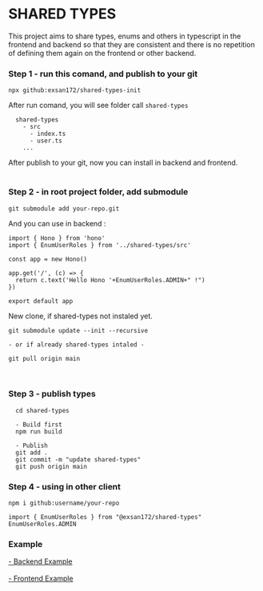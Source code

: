 <h1>SHARED TYPES</h1>
<span>This project aims to share types, enums and others in typescript in the frontend and backend so that they are consistent and there is no repetition of defining them again on the frontend or other backend.<span>
<br/>
<h3>Step 1 - run this comand, and publish to your git</h3>

```
npx github:exsan172/shared-types-init
```

<span>After run comand, you will see folder call `shared-types`</span>

```
  shared-types
    - src
      - index.ts
      - user.ts
    ...
```

<span>After publish to your git, now you can install in backend and frontend.</span>
<br/>
<br/>

<h3>Step 2 - in root project folder, add submodule</h3>

```
git submodule add your-repo.git
```

<span>And you can use in backend :</span>

```
import { Hono } from 'hono'
import { EnumUserRoles } from '../shared-types/src'

const app = new Hono()

app.get('/', (c) => {
  return c.text('Hello Hono '+EnumUserRoles.ADMIN+" !")
})

export default app
```

<span>New clone, if shared-types not instaled yet.</span>

```
git submodule update --init --recursive

- or if already shared-types intaled -

git pull origin main
```

<br/>
<h3>Step 3 - publish types</h3>

```
  cd shared-types

  - Build first
  npm run build

  - Publish
  git add .
  git commit -m "update shared-types"
  git push origin main
```

<h3>Step 4 - using in other client</h3>

```
npm i github:username/your-repo

import { EnumUserRoles } from "@exsan172/shared-types"
EnumUserRoles.ADMIN
```

<h3>Example</h3>

<a href="https://github.com/exsan172/example-backend-shared-typescript.git">- Backend Example</a>
<br/>
<br/>
<a href="">- Frontend Example</a>
